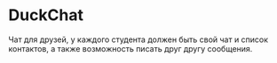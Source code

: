 # DuckChat
Чат для друзей,  у каждого студента должен быть свой чат и список контактов, а также возможность писать друг другу сообщения.
